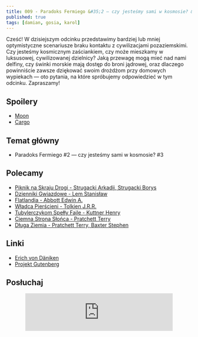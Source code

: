 ```yaml
---
title: 009 - Paradoks Fermiego &#35;2 — czy jesteśmy sami w kosmosie? &#35;3
published: true
tags: [damian, gosia, karol]
---
```


Cześć! W dzisiejszym odcinku przedstawimy bardziej lub mniej optymistyczne scenariusze braku kontaktu z cywilizacjami pozaziemskimi. Czy jesteśmy kosmicznym zaściankiem, czy może mieszkamy w luksusowej, cywilizowanej dzielnicy? Jaką przewagę mogą mieć nad nami delfiny, czy świnki morskie mają dostęp do broni jądrowej, oraz dlaczego powinniście zawsze dziękować swoim drożdżom przy domowych wypiekach — oto pytania, na które spróbujemy odpowiedzieć w tym odcinku. Zapraszamy!

<!--end_excerpt-->

## [](#header-2)Spoilery

* [Moon](https://www.filmweb.pl/film/Moon-2009-473111)
* [Cargo](https://www.imdb.com/title/tt0381940/)

## [](#header-2)Temat główny

* Paradoks Fermiego &#35;2 — czy jesteśmy sami w kosmosie? &#35;3


## [](#header-2)Polecamy 

* [Piknik na Skraju Drogi - Strugacki Arkadij, Strugacki Borys](https://lubimyczytac.pl/ksiazka/168658/piknik-na-skraju-drogi)
* [Dzienniki Gwiazdowe - Lem Stanisław](http://selkar.pl/aff/rozmowkitechnologiczne/dzienniki-gwiazdowe-5)
* [Flatlandia - Abbott Edwin A.](https://lubimyczytac.pl/ksiazka/53449/flatlandia-czyli-kraina-plaszczakow-powiesc-o-wielu-wymiarach)
* [Władca Pierścieni - Tolkien J.R.R.](http://selkar.pl/aff/rozmowkitechnologiczne/wladca-pierscieni-10)
* [Tubylerczykom Spełły Fajle - Kuttner Henry](https://lubimyczytac.pl/ksiazka/62494/tubylerczykom-spelly-fajle)
* [Ciemna Strona Słońca - Pratchett Terry](https://lubimyczytac.pl/ksiazka/49384/ciemna-strona-slonca)
* [Długa Ziemia - Pratchett Terry, Baxter Stephen](http://selkar.pl/aff/rozmowkitechnologiczne/dluga-ziemia) 

## [](#header-2)Linki

* [Erich von Däniken](https://pl.wikipedia.org/wiki/Erich_von_D%C3%A4niken)
* [Projekt Gutenberg](http://www.gutenberg.org/ebooks)

## [](#header-2)Posłuchaj

<p align="center">
<iframe src="https://anchor.fm/damian-melniczuk/embed/episodes/Paradoks-Fermiego-2--czy-jestemy-sami-w-kosmosie--3-edjtm8" height="102px" width="400px" frameborder="0" scrolling="no"></iframe>
</p>